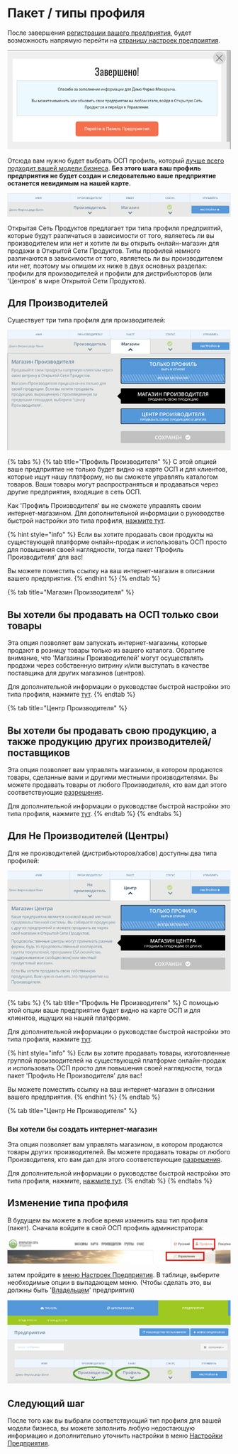 # Пакет / типы профиля

После завершения [регистрации вашего предприятия](../register-and-create-your-profile.md), будет возможность напрямую перейти на [страницу настроек предприятия](enterprise-settings.md).

![](../../.gitbook/assets/newregister.jpg)

Отсюда вам нужно будет выбрать ОСП профиль, который [лучше всего подходит вашей модели бизнеса](../../your-quick-start-on-ofn-given-who-you-are.md). **Без этого шага ваш профиль предприятия не будет создан и следовательно ваше предприятие останется невидимым на нашей карте.**

![](../../.gitbook/assets/newchoose.jpg)

Открытая Сеть Продуктов предлагает три типа профиля предприятий, которые будут различаться в зависимости от того, являетесь ли вы производителем или нет и хотите ли вы открыть онлайн-магазин для продажи в Открытой Сети Продуктов. Типы профилей немного различаются в зависимости от того, являетесь ли вы производителем или нет, поэтому мы опишем их ниже в двух основных разделах: профили для производителей и профили для дистрибьюторов \(или 'Центров' в мире Открытой Сети Продуктов\).

## Для Производителей

Существует три типа профиля для производителей:

![](../../.gitbook/assets/prod_choosenew.jpg)

{% tabs %}
{% tab title="Профиль Производителя" %}
С этой опцией ваше предприятие не только будет видно на карте ОСП и для клиентов, которые ищут нашу платформу, но вы сможете управлять каталогом товаров. Ваши товары могут распространяться и продаваться через другие предприятия, входящие в сеть ОСП.

Как 'Профиль Производителя' вы не сможете управлять своим интернет-магазином. Для дополнительной информации о руководстве быстрой настройки это типа профиля, [нажмите тут](../../quick-start-guides/).

{% hint style="info" %}
Если вы хотите продавать свои продукты на существующей платформе онлайн-продаж и использовать ОСП просто для повышения своей наглядности, тогда пакет 'Профиль Производителя' для вас!

Вы можете поместить ссылку на ваш интернет-магазин в описании вашего предприятия.
{% endhint %}
{% endtab %}

{% tab title="Магазин Производителя" %}
## Вы хотели бы продавать на ОСП только свои товары

Эта опция позволяет вам запускать интернет-магазины, которые продают в розницу товары только из вашего каталога. Обратите внимание, что 'Магазины Производителей' могут осуществлять продажи через собственную витрину и/или выступать в качестве поставщика для других магазинов \(центров\).

Для дополнительной информации о руководстве быстрой настройки это типа профиля, нажмите [тут](../../quick-start-guides/).
{% endtab %}

{% tab title="Центр Производителя" %}
## Вы хотели бы продавать свою продукцию, а также продукцию других производителей/поставщиков

Эта опция позволяет вам управлять магазином, в котором продаются товары, сделанные вами и другими местными производителями. Вы можете продавать товары от любого Производителя, кто вам дал этого соответствующие [разрешения](create-or-connect-with-your-supplying-producers.md).

Для дополнительной информации о руководстве быстрой настройки это типа профиля, нажмите [тут](../../quick-start-guides/).
{% endtab %}
{% endtabs %}

## Для Не Производителей \(Центры\)

Для не производителей \(дистрибьюторов/хабов\) доступны два типа профилей:

![](../../.gitbook/assets/nonprod_new.jpg)

{% tabs %}
{% tab title="Профиль Не Производителя" %}
С помощью этой опции ваше предприятие будет видно на карте ОСП и для клиентов, ищущих на нашей платформе.

Для дополнительной информации о руководстве быстрой настройки это типа профиля, нажмите [тут](../../quick-start-guides/).

{% hint style="info" %}
Если вы хотите продавать товары, изготовленные группой производителей на существующей платформе онлайн-продаж и использовать ОСП просто для повышения своей наглядности, тогда пакет 'Профиль Не Производителя' для вас!

Вы можете поместить ссылку на ваш интернет-магазин в описании вашего предприятия.
{% endhint %}
{% endtab %}

{% tab title="Центр Не Производителя" %}
### Вы хотели бы создать интернет-магазин

Эта опция позволяет вам управлять магазином, в котором продаются товары других производителей. Вы можете продавать товары от любого Производителя, кто вам дал для этого соответствующие [разрешения](create-or-connect-with-your-supplying-producers.md).

Для дополнительной информации о руководстве быстрой настройки это типа профиля, нажмите, [нажмите тут](../../quick-start-guides/multi-producers-shop-hub-quick-setup-guide.md).
{% endtab %}
{% endtabs %}

## Изменение типа профиля

В будущем вы можете в любое время изменить ваш тип профиля \(пакет\). Сначала войдите в свой ОСП профиль администратора:

![](../../.gitbook/assets/access1%20%281%29.jpg)

затем пройдите в [меню Настроек Предприятия](enterprise-settings.md). В таблице, выберите необходимые опции в выпадающем меню. \(Чтобы сделать это, вы должны быть '[Владельцем](enterprise-settings.md#users)' предприятия\)

![](../../.gitbook/assets/change-package.png)

## Следующий шаг

После того как вы выбрали соответствующий тип профиля для вашей модели бизнеса, вы можете заполнить любую недостающую информацию и дополнительно уточнить настройки в меню [Настройки Предприятия](enterprise-settings.md).

